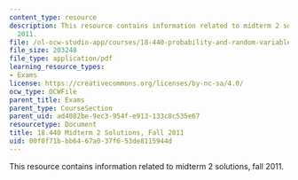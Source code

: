 ```yaml
---
content_type: resource
description: This resource contains information related to midterm 2 solutions, fall
  2011.
file: /ol-ocw-studio-app/courses/18-440-probability-and-random-variables-spring-2014/00f0f71bbb6467a037f653de8115944d_MIT18_440S14_mid2_f2011.pdf
file_size: 203248
file_type: application/pdf
learning_resource_types:
- Exams
license: https://creativecommons.org/licenses/by-nc-sa/4.0/
ocw_type: OCWFile
parent_title: Exams
parent_type: CourseSection
parent_uid: ad4082be-9ec3-954f-e913-133c8c535e67
resourcetype: Document
title: 18.440 Midterm 2 Solutions, Fall 2011
uid: 00f0f71b-bb64-67a0-37f6-53de8115944d
---
```

This resource contains information related to midterm 2 solutions, fall 2011.